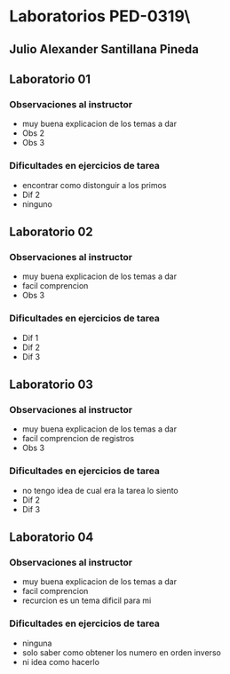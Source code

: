 # Laboratorios PED-0319\

## Julio Alexander Santillana Pineda

## Laboratorio 01

### Observaciones al instructor
* muy buena explicacion de los temas a dar
* Obs 2
* Obs 3

### Dificultades en ejercicios de tarea
* encontrar como distonguir a los primos 
* Dif 2
* ninguno


## Laboratorio 02

### Observaciones al instructor
* muy buena explicacion de los temas a dar
* facil comprencion
* Obs 3

### Dificultades en ejercicios de tarea
* Dif 1
* Dif 2
* Dif 3

## Laboratorio 03

### Observaciones al instructor
* muy buena explicacion de los temas a dar
* facil comprencion de registros
* Obs 3

### Dificultades en ejercicios de tarea
* no tengo idea de cual era la tarea lo siento
* Dif 2
* Dif 3

## Laboratorio 04

### Observaciones al instructor
* muy buena explicacion de los temas a dar
* facil comprencion
* recurcion es un tema dificil para mi

### Dificultades en ejercicios de tarea
* ninguna
* solo saber como obtener los numero en orden inverso
* ni idea como hacerlo
